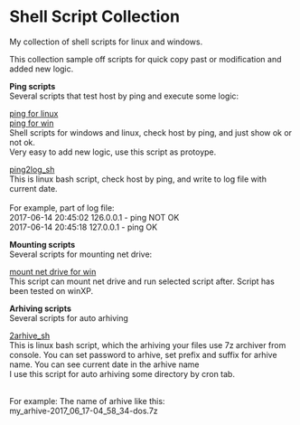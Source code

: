 # Shell Script Collection
My collection of shell scripts for linux and windows.

This collection sample off scripts for quick copy past or modification and added new logic.

<b>Ping scripts</b><br>
Several scripts that test host by ping and execute some logic:

<a href="https://github.com/avedensky/ShellScriptCollection/blob/master/linux/check_ping/ping_sh">ping for linux</a><br>
<a href="https://github.com/avedensky/ShellScriptCollection/blob/master/win/check_ping/ping.bat">ping for win</a><br>
Shell scripts for windows and linux, check host by ping, and just show ok or not ok.<br>
Very easy to add new logic, use this script as protoype.


<a href="https://github.com/avedensky/ShellScriptCollection/blob/master/linux/check_ping/ping2log_sh">ping2log_sh</a><br>
This is linux bash script, check host by ping, and write to log file with current date.<br>
<br>For example, part of log file:<br>
2017-06-14 20:45:02 126.0.0.1 - ping NOT OK<br>
2017-06-14 20:45:18 127.0.0.1 - ping OK<br>

<b>Mounting scripts</b><br>
Several scripts for mounting net drive:

<a href="https://github.com/avedensky/ShellScriptCollection/blob/master/win/mounting/mountnetdrive.bat">mount net drive for win</a><br>
This script can mount net drive and run selected script after. Script has been tested on winXP.

<b>Arhiving scripts</b><br>
Several scripts for auto arhiving

<a href="https://github.com/avedensky/ShellScriptCollection/blob/master/linux/archive/2arhive.sh">2arhive_sh</a><br>
This is linux bash script, which the arhiving your files use 7z archiver from console. You can set password to arhive, set prefix and suffix for arhive name. You can see current date in the arhive name<br>
I use this script for auto arhiving some directory by cron tab.

<br>For example: The name of arhive like this:<br>
my_arhive-2017_06_17-04_58_34-dos.7z<br>


